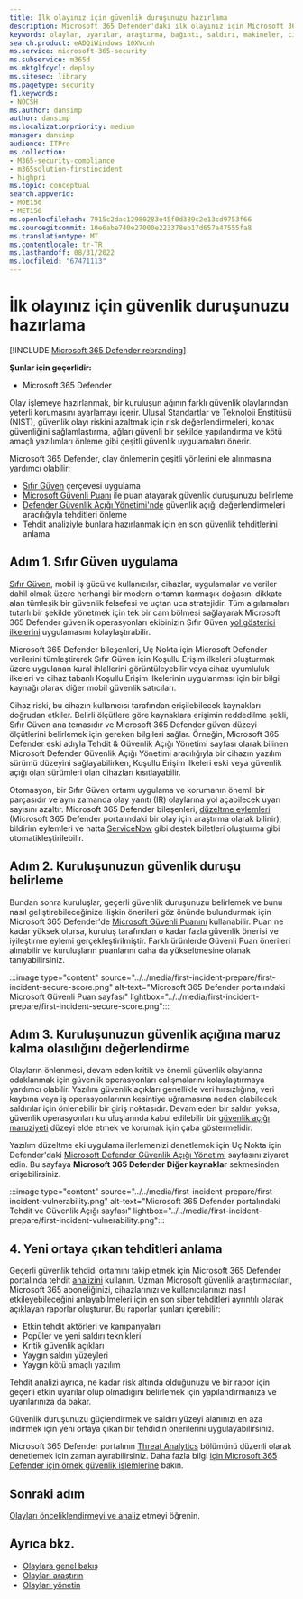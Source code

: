 ```yaml
---
title: İlk olayınız için güvenlik duruşunuzu hazırlama
description: Microsoft 365 Defender'daki ilk olayınız için Microsoft 365 kiracınızın güvenlik duruşu ayarlayın.
keywords: olaylar, uyarılar, araştırma, bağıntı, saldırı, makineler, cihazlar, kullanıcılar, kimlik, kimlik, posta kutusu, e-posta, 365, Microsoft, m365
search.product: eADQiWindows 10XVcnh
ms.service: microsoft-365-security
ms.subservice: m365d
ms.mktglfcycl: deploy
ms.sitesec: library
ms.pagetype: security
f1.keywords:
- NOCSH
ms.author: dansimp
author: dansimp
ms.localizationpriority: medium
manager: dansimp
audience: ITPro
ms.collection:
- M365-security-compliance
- m365solution-firstincident
- highpri
ms.topic: conceptual
search.appverid:
- MOE150
- MET150
ms.openlocfilehash: 7915c2dac12980283e45f0d389c2e13cd9753f66
ms.sourcegitcommit: 10e6abe740e27000e223378eb17d657a47555fa8
ms.translationtype: MT
ms.contentlocale: tr-TR
ms.lasthandoff: 08/31/2022
ms.locfileid: "67471113"
---
```

# <a name="prepare-your-security-posture-for-your-first-incident"></a>İlk olayınız için güvenlik duruşunuzu hazırlama

[!INCLUDE [Microsoft 365 Defender rebranding](../includes/microsoft-defender.md)]

**Şunlar için geçerlidir:**
- Microsoft 365 Defender

Olay işlemeye hazırlanmak, bir kuruluşun ağının farklı güvenlik olaylarından yeterli korumasını ayarlamayı içerir. Ulusal Standartlar ve Teknoloji Enstitüsü (NIST), güvenlik olayı riskini azaltmak için risk değerlendirmeleri, konak güvenliğini sağlamlaştırma, ağları güvenli bir şekilde yapılandırma ve kötü amaçlı yazılımları önleme gibi çeşitli güvenlik uygulamaları önerir.

Microsoft 365 Defender, olay önlemenin çeşitli yönlerini ele alınmasına yardımcı olabilir:

- [Sıfır Güven](/security/zero-trust/) çerçevesi uygulama
- [Microsoft Güvenli Puanı](microsoft-secure-score.md) ile puan atayarak güvenlik duruşunuzu belirleme
- [Defender Güvenlik Açığı Yönetimi'nde](../defender-endpoint/next-gen-threat-and-vuln-mgt.md) güvenlik açığı değerlendirmeleri aracılığıyla tehditleri önleme
- Tehdit analiziyle bunlara hazırlanmak için en son güvenlik [tehditlerini](threat-analytics.md) anlama

## <a name="step-1-implement-zero-trust"></a>Adım 1. Sıfır Güven uygulama

[Sıfır Güven](/security/zero-trust/), mobil iş gücü ve kullanıcılar, cihazlar, uygulamalar ve veriler dahil olmak üzere herhangi bir modern ortamın karmaşık doğasını dikkate alan tümleşik bir güvenlik felsefesi ve uçtan uca stratejidir. Tüm algılamaları tutarlı bir şekilde yönetmek için tek bir cam bölmesi sağlayarak Microsoft 365 Defender güvenlik operasyonları ekibinizin Sıfır Güven [yol gösterici ilkelerini](/security/zero-trust/#guiding-principles-of-zero-trust) uygulamasını kolaylaştırabilir.

Microsoft 365 Defender bileşenleri, Uç Nokta için Microsoft Defender verilerini tümleştirerek Sıfır Güven için Koşullu Erişim ilkeleri oluşturmak üzere uygulanan kural ihlallerini görüntüleyebilir  veya cihaz uyumluluk ilkeleri ve cihaz tabanlı Koşullu Erişim ilkelerinin uygulanması için bir bilgi kaynağı olarak diğer mobil güvenlik satıcıları.

Cihaz riski, bu cihazın kullanıcısı tarafından erişilebilecek kaynakları doğrudan etkiler. Belirli ölçütlere göre kaynaklara erişimin reddedilme şekli, Sıfır Güven ana temasıdır ve Microsoft 365 Defender güven düzeyi ölçütlerini belirlemek için gereken bilgileri sağlar. Örneğin, Microsoft 365 Defender eski adıyla Tehdit & Güvenlik Açığı Yönetimi sayfası olarak bilinen Microsoft Defender Güvenlik Açığı Yönetimi aracılığıyla bir cihazın yazılım sürümü düzeyini sağlayabilirken, Koşullu Erişim ilkeleri eski veya güvenlik açığı olan sürümleri olan cihazları kısıtlayabilir.

Otomasyon, bir Sıfır Güven ortamı uygulama ve korumanın önemli bir parçasıdır ve aynı zamanda olay yanıtı (IR) olaylarına yol açabilecek uyarı sayısını azaltır. Microsoft 365 Defender bileşenleri, [düzeltme eylemleri](m365d-autoir.md) (Microsoft 365 Defender portalındaki bir olay için araştırma olarak bilinir), bildirim eylemleri ve hatta [ServiceNow](https://microsoft.service-now.com/sp/) gibi destek biletleri oluşturma gibi otomatikleştirilebilir.

## <a name="step-2-determine-your-organizations-security-posture"></a>Adım 2. Kuruluşunuzun güvenlik duruşu belirleme

Bundan sonra kuruluşlar, geçerli güvenlik duruşunuzu belirlemek ve bunu nasıl geliştirebileceğinize ilişkin önerileri göz önünde bulundurmak için Microsoft 365 Defender'de [Microsoft Güvenli Puanını](microsoft-secure-score.md) kullanabilir. Puan ne kadar yüksek olursa, kuruluş tarafından o kadar fazla güvenlik önerisi ve iyileştirme eylemi gerçekleştirilmiştir. Farklı ürünlerde Güvenli Puan önerileri alınabilir ve kuruluşların puanlarını daha da yükseltmesine olanak tanıyabilirsiniz.

:::image type="content" source="../../media/first-incident-prepare/first-incident-secure-score.png" alt-text="Microsoft 365 Defender portalındaki Microsoft Güvenli Puan sayfası" lightbox="../../media/first-incident-prepare/first-incident-secure-score.png":::

## <a name="step-3-assess-your-organizations-vulnerability-exposure"></a>Adım 3. Kuruluşunuzun güvenlik açığına maruz kalma olasılığını değerlendirme

Olayların önlenmesi, devam eden kritik ve önemli güvenlik olaylarına odaklanmak için güvenlik operasyonları çalışmalarını kolaylaştırmaya yardımcı olabilir. Yazılım güvenlik açıkları genellikle veri hırsızlığına, veri kaybına veya iş operasyonlarının kesintiye uğramasına neden olabilecek saldırılar için önlenebilir bir giriş noktasıdır. Devam eden bir saldırı yoksa, güvenlik operasyonları kuruluşlarında kabul edilebilir bir [güvenlik açığı maruziyeti](../defender-endpoint/tvm-exposure-score.md) düzeyi elde etmek ve korumak için çaba göstermelidir.

Yazılım düzeltme eki uygulama ilerlemenizi denetlemek için Uç Nokta için Defender'daki [Microsoft Defender Güvenlik Açığı Yönetimi](../defender-endpoint/next-gen-threat-and-vuln-mgt.md) sayfasını ziyaret edin. Bu sayfaya **Microsoft 365 Defender Diğer kaynaklar** sekmesinden erişebilirsiniz.

:::image type="content" source="../../media/first-incident-prepare/first-incident-vulnerability.png" alt-text="Microsoft 365 Defender portalındaki Tehdit ve Güvenlik Açığı sayfası" lightbox="../../media/first-incident-prepare/first-incident-vulnerability.png":::

## <a name="4-understand-emerging-threats"></a>4. Yeni ortaya çıkan tehditleri anlama

Geçerli güvenlik tehdidi ortamını takip etmek için Microsoft 365 Defender portalında tehdit [analizini](threat-analytics.md) kullanın. Uzman Microsoft güvenlik araştırmacıları, Microsoft 365 aboneliğinizi, cihazlarınızı ve kullanıcılarınızı nasıl etkileyebileceğini anlayabilmeleri için en son siber tehditleri ayrıntılı olarak açıklayan raporlar oluşturur. Bu raporlar şunları içerebilir:

- Etkin tehdit aktörleri ve kampanyaları
- Popüler ve yeni saldırı teknikleri
- Kritik güvenlik açıkları
- Yaygın saldırı yüzeyleri
- Yaygın kötü amaçlı yazılım

Tehdit analizi ayrıca, ne kadar risk altında olduğunuzu ve bir rapor için geçerli etkin uyarılar olup olmadığını belirlemek için yapılandırmanıza ve uyarılarınıza da bakar.

Güvenlik duruşunuzu güçlendirmek ve saldırı yüzeyi alanınızı en aza indirmek için yeni ortaya çıkan bir tehdidin önerilerini uygulayabilirsiniz.

Microsoft 365 Defender portalının [Threat Analytics](threat-analytics.md) bölümünü düzenli olarak denetlemek için zaman ayırabilirsiniz. Daha fazla bilgi [için Microsoft 365 Defender için örnek güvenlik işlemlerine](incidents-overview.md#example-security-operations-for-microsoft-365-defender) bakın.

## <a name="next-step"></a>Sonraki adım

[Olayları önceliklendirmeyi ve analiz](first-incident-analyze.md) etmeyi öğrenin.

## <a name="see-also"></a>Ayrıca bkz.

- [Olaylara genel bakış](incidents-overview.md)
- [Olayları araştırın](investigate-incidents.md)
- [Olayları yönetin](manage-incidents.md)
